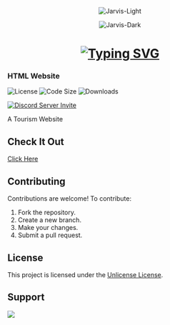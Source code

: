 <div  align="center">

  ![Jarvis-Light](https://user-images.githubusercontent.com/3369400/139447912-e0f43f33-6d9f-45f8-be46-2df5bbc91289.png#gh-dark-mode-only)
  
  ![Jarvis-Dark](https://user-images.githubusercontent.com/3369400/139448065-39a229ba-4b06-434b-bc67-616e2ed80c8f.png#gh-light-mode-only)

  # [![Typing SVG](https://readme-typing-svg.herokuapp.com?font=Permanent+Marker&size=40&pause=1000&color=2986cc&center=true&vCenter=true&width=435&lines=Travel)](https://git.io/typing-svg)

  </div>

  ### HTML Website 

  ![License](https://img.shields.io/github/license/OnePunchMan2718/AniPC?color=598e3c&style=for-the-badge)
  ![Code Size](https://img.shields.io/github/languages/code-size/OnePunchMan2718/AniPC?color=598e3c&style=for-the-badge)
  ![Downloads](https://img.shields.io/github/downloads/OnePunchMan2718/AniPC/total?color=598e3c&style=for-the-badge)

  [![Discord Server Invite](https://discord.com/api/guilds/876398373962412102/widget.png?style=banner2)](https://discord.gg/9qKScMjdPF)
</div>

A Tourism Website

## 	Check It Out

[Click Here](https://onepunchman2718.github.io/Parallax-Website/)

## Contributing

Contributions are welcome! To contribute:

1. Fork the repository.
2. Create a new branch.
3. Make your changes.
4. Submit a pull request.

## License

This project is licensed under the [Unlicense License](LICENSE).

## Support

<a href="https://www.buymeacoffee.com/OnePunchMan_2718"><img src="https://img.buymeacoffee.com/button-api/?text=Buy me a pizza&emoji=🍕&slug=OnePunchMan_2718&button_colour=FFDD00&font_colour=000000&font_family=Cookie&outline_colour=000000&coffee_colour=ffffff" /></a>
